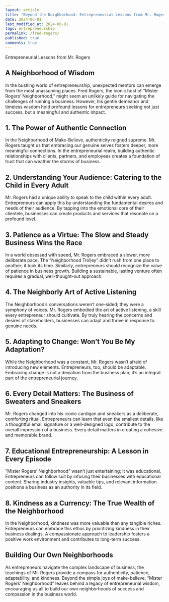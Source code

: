 ```yaml
---
layout: article
title: "Beyond the Neighborhood: Entrepreneurial Lessons from Mr. Rogers"
date: 2024-06-01
last_modified_at: 2024-06-01
tags: entrepreneurship
permalink: /fred-rogers/
published: true
comments: true
---
```

Entrepreneurial Lessons from Mr. Rogers
<!--more--> 
## A Neighborhood of Wisdom

In the bustling world of entrepreneurship, unexpected mentors can emerge from the most unassuming places. Fred Rogers, the iconic host of “Mister Rogers’ Neighborhood,” might seem an unlikely guide for navigating the challenges of running a business. However, his gentle demeanor and timeless wisdom hold profound lessons for entrepreneurs seeking not just success, but a meaningful and authentic impact.

## 1. The Power of Authentic Connection

In the Neighborhood of Make-Believe, authenticity reigned supreme. Mr. Rogers taught us that embracing our genuine selves fosters deeper, more meaningful connections. In the entrepreneurial realm, building authentic relationships with clients, partners, and employees creates a foundation of trust that can weather the storms of business.

## 2. Understanding Your Audience: Catering to the Child in Every Adult

Mr. Rogers had a unique ability to speak to the child within every adult. Entrepreneurs can apply this by understanding the fundamental desires and needs of their audience. By tapping into the emotional core of their clientele, businesses can create products and services that resonate on a profound level.

## 3. Patience as a Virtue: The Slow and Steady Business Wins the Race

In a world obsessed with speed, Mr. Rogers embraced a slower, more deliberate pace. The “Neighborhood Trolley” didn’t rush from one place to another; it took its time. Similarly, entrepreneurs should recognize the value of patience in business growth. Building a sustainable, lasting venture often requires a gradual, well-thought-out approach.

## 4. The Neighborly Art of Active Listening

The Neighborhood’s conversations weren’t one-sided; they were a symphony of voices. Mr. Rogers embodied the art of active listening, a skill every entrepreneur should cultivate. By truly hearing the concerns and desires of stakeholders, businesses can adapt and thrive in response to genuine needs.

## 5. Adapting to Change: Won’t You Be My Adaptation?

While the Neighborhood was a constant, Mr. Rogers wasn’t afraid of introducing new elements. Entrepreneurs, too, should be adaptable. Embracing change is not a deviation from the business plan; it’s an integral part of the entrepreneurial journey.

## 6. Every Detail Matters: The Business of Sweaters and Sneakers

Mr. Rogers changed into his iconic cardigan and sneakers as a deliberate, comforting ritual. Entrepreneurs can learn that even the smallest details, like a thoughtful email signature or a well-designed logo, contribute to the overall impression of a business. Every detail matters in creating a cohesive and memorable brand.

## 7. Educational Entrepreneurship: A Lesson in Every Episode

“Mister Rogers’ Neighborhood” wasn’t just entertaining; it was educational. Entrepreneurs can follow suit by infusing their businesses with educational content. Sharing industry insights, valuable tips, and relevant information positions a business as an authority in its field.

## 8. Kindness as a Currency: The True Wealth of the Neighborhood

In the Neighborhood, kindness was more valuable than any tangible riches. Entrepreneurs can embrace this ethos by prioritizing kindness in their business dealings. A compassionate approach to leadership fosters a positive work environment and contributes to long-term success.

## Building Our Own Neighborhoods

As entrepreneurs navigate the complex landscape of business, the teachings of Mr. Rogers provide a compass for authenticity, patience, adaptability, and kindness. Beyond the simple joys of make-believe, “Mister Rogers’ Neighborhood” leaves behind a legacy of entrepreneurial wisdom, encouraging us all to build our own neighborhoods of success and compassion in the business world.